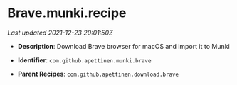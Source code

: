 # Brave.munki.recipe

_Last updated 2021-12-23 20:01:50Z_

- **Description**: Download Brave browser for macOS and import it to Munki

- **Identifier**: `com.github.apettinen.munki.brave`

- **Parent Recipes**: `com.github.apettinen.download.brave`
